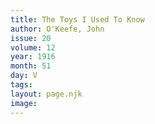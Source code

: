 ```yaml
---
title: The Toys I Used To Know
author: O'Keefe, John
issue: 20
volume: 12
year: 1916
month: 51
day: V
tags:
layout: page.njk
image:
---
```



